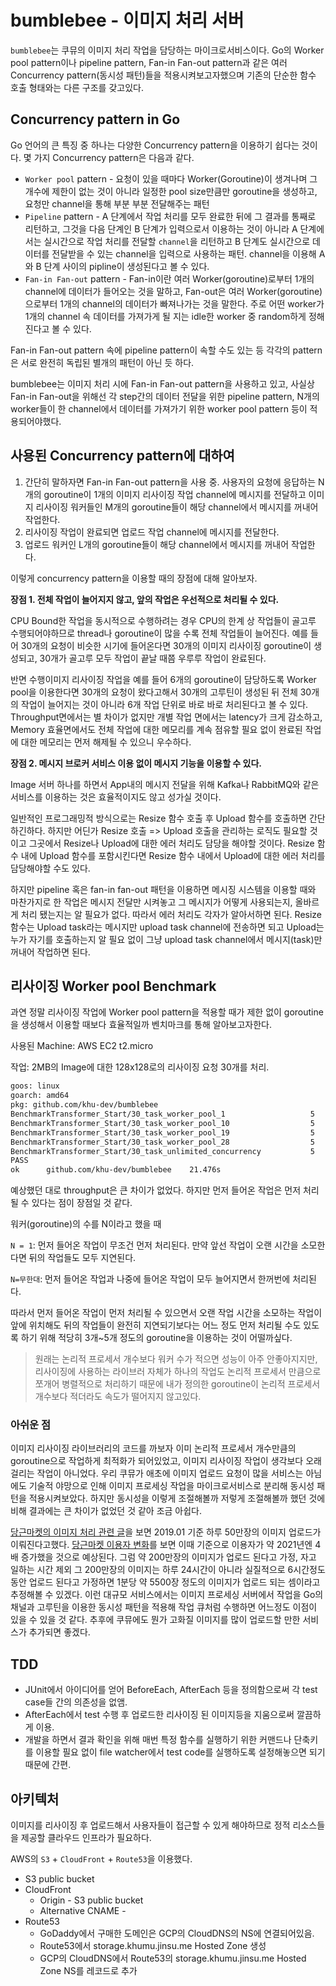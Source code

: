 # bumblebee - 이미지 처리 서버

`bumblebee`는 쿠뮤의 이미지 처리 작업을 담당하는 마이크로서비스이다. Go의 Worker pool pattern이나 pipeline pattern, Fan-in Fan-out pattern과 같은 여러 Concurrency pattern(동시성 패턴)들을 적용시켜보고자했으며 기존의 단순한 함수 호출 형태와는 다른 구조를 갖고있다.

## Concurrency pattern in Go

Go 언어의 큰 특징 중 하나는 다양한 Concurrency pattern을 이용하기 쉽다는 것이다. 몇 가지 Concurrency pattern은 다음과 같다.

* `Worker pool` pattern - 요청이 있을 때마다 Worker(Goroutine)이 생겨나며 그 개수에 제한이 없는 것이 아니라 일정한 pool size만큼만 goroutine을 생성하고, 요청만 channel을 통해 부분 부분 전달해주는 패턴
* `Pipeline` pattern - A 단계에서 작업 처리를 모두 완료한 뒤에 그 결과를 통째로 리턴하고, 그것을 다음 단계인 B 단계가 입력으로서 이용하는 것이 아니라 A 단계에서는 실시간으로 작업 처리를 전달할 `channel`을 리턴하고 B 단계도 실시간으로 데이터를 전달받을 수 있는 channel을 입력으로 사용하는 패턴. channel을 이용해 A와 B 단계 사이의 pipline이 생성된다고 볼 수 있다.
* `Fan-in Fan-out` pattern - Fan-in이란 여러 Worker(goroutine)로부터 1개의 channel에 데이터가 들어오는 것을 말하고, Fan-out은 여러 Worker(goroutine)으로부터 1개의 channel의 데이터가 빠져나가는 것을 말한다. 주로 어떤 worker가 1개의 channel 속 데이터를 가져가게 될 지는 idle한 worker 중 random하게 정해진다고 볼 수 있다.

Fan-in Fan-out pattern 속에 pipeline pattern이 속할 수도 있는 등 각각의 pattern은 서로 완전히 독립된  별개의 패턴이 아닌 듯 하다.

bumblebee는 이미지 처리 시에 Fan-in Fan-out pattern을 사용하고 있고, 사실상 Fan-in Fan-out을 위해선 각 step간의 데이터 전달을 위한 pipeline pattern, N개의 worker들이 한 channel에서 데이터를 가져가기 위한 worker pool pattern 등이 적용되어야했다.

## 사용된 Concurrency pattern에 대하여

1. 간단히 말하자면 Fan-in Fan-out pattern을 사용 중. 사용자의 요청에 응답하는 N개의 goroutine이 1개의 이미지 리사이징 작업 channel에 메시지를 전달하고 이미지 리사이징 워커들인 M개의 goroutine들이 해당 channel에서 메시지를 꺼내어 작업한다.
2. 리사이징 작업이 완료되면 업로드 작업 channel에 메시지를 전달한다.
3. 업로드 워커인 L개의 goroutine들이 해당 channel에서 메시지를 꺼내어 작업한다.

이렇게 concurrency pattern을 이용할 때의 장점에 대해 알아보자.



**장점 1. 전체 작업이 늘어지지 않고, 앞의 작업은 우선적으로 처리될 수 있다.**

CPU Bound한 작업을 동시적으로 수행하려는 경우 CPU의 한계 상 작업들이 골고루 수행되어야하므로 thread나 goroutine이 많을 수록 전체 작업들이 늘어진다. 예를 들어 30개의 요청이 비슷한 시기에 들어온다면 30개의 이미지 리사이징 goroutine이 생성되고, 30개가 골고루 모두 작업이 끝날 때쯤 우루루 작업이 완료된다.

반면 수행이미지 리사이징 작업을 예를 들어 6개의 goroutine이 담당하도록 Worker pool을 이용한다면 30개의 요청이 왔다고해서 30개의 고루틴이 생성된 뒤 전체 30개의 작업이 늘어지는 것이 아니라 6개 작업 단위로 바로 바로 처리된다고 볼 수 있다. Throughput면에서는 별 차이가 없지만 개별 작업 면에서는 latency가 크게 감소하고, Memory 효율면에서도 전체 작업에 대한 메모리를 계속 점유할 필요 없이 완료된 작업에 대한 메모리는 먼저 해제될 수 있으니 우수하다.



**장점 2. 메시지 브로커 서비스 이용 없이 메시지 기능을 이용할 수 있다.**

Image 서버 하나를 하면서 App내의 메시지 전달을 위해 Kafka나 RabbitMQ와 같은 서비스를 이용하는 것은 효율적이지도 않고 성가실 것이다.

일반적인 프로그래밍적 방식으로는 Resize 함수 호출 후 Upload 함수를 호출하면 간단하긴하다. 하지만 어딘가 Resize 호출 => Upload 호출을 관리하는 로직도 필요할 것이고 그곳에서 Resize나 Upload에 대한 에러 처리도 담당을 해야할 것이다. Resize 함수 내에 Upload 함수를 포함시킨다면 Resize 함수 내에서 Upload에 대한 에러 처리를 담당해야할 수도 있다.

하지만 pipeline 혹은 fan-in fan-out 패턴을 이용하면 메시징 시스템을 이용할 때와 마찬가지로 한 작업은 메시지 전달만 시켜놓고 그 메시지가 어떻게 사용되는지, 올바르게 처리 됐는지는 알 필요가 없다. 따라서 에러 처리도 각자가 알아서하면 된다. Resize 함수는 Upload task라는 메시지만 upload task channel에 전송하면 되고 Upload는 누가 자기를 호출하는지 알 필요 없이 그냥 upload task channel에서 메시지(task)만 꺼내어 작업하면 된다.

## 리사이징 Worker pool Benchmark

과연 정말 리사이징 작업에 Worker pool pattern을 적용할 때가 제한 없이 goroutine을 생성해서 이용할 때보다 효율적일까 벤치마크를 통해 알아보고자한다.

사용된 Machine: AWS EC2 t2.micro

작업: 2MB의 Image에 대한 128x128로의 리사이징 요청 30개를 처리.

```bash
goos: linux
goarch: amd64
pkg: github.com/khu-dev/bumblebee
BenchmarkTransformer_Start/30_task_worker_pool_1         	       5	 426898179 ns/op
BenchmarkTransformer_Start/30_task_worker_pool_10        	       5	 424531051 ns/op
BenchmarkTransformer_Start/30_task_worker_pool_19        	       5	 423642287 ns/op
BenchmarkTransformer_Start/30_task_worker_pool_28        	       5	 424124379 ns/op
BenchmarkTransformer_Start/30_task_unlimited_concurrency 	       5	 425058364 ns/op
PASS
ok  	github.com/khu-dev/bumblebee	21.476s
```

예상했던 대로 throughput은 큰 차이가 없었다. 하지만 먼저 들어온 작업은 먼저 처리될 수 있다는 점이 장점일 것 같다.

워커(goroutine)의 수를 N이라고 했을 때

`N = 1`: 먼저 들어온 작업이 무조건 먼저 처리된다. 만약 앞선 작업이 오랜 시간을 소모한다면 뒤의 작업들도 모두 지연된다.

`N=무한대`: 먼저 들어온 작업과 나중에 들어온 작업이 모두 늘어지면서 한꺼번에 처리된다.



따라서 먼저 들어온 작업이 먼저 처리될 수 있으면서 오랜 작업 시간을 소모하는 작업이 앞에 위치해도 뒤의 작업들이 완전히 지연되기보다는 어느 정도 먼저 처리될 수도 있도록 하기 위해 적당히 3개~5개 정도의 goroutine을 이용하는 것이 어떨까싶다.

> 원래는 논리적 프로세서 개수보다 워커 수가 적으면 성능이 아주 안좋아지지만, 리사이징에 사용하는 라이브러 자체가 하나의 작업도 논리적 프로세서 만큼으로 쪼개어 병렬적으로 처리하기 때문에 내가 정의한 goroutine이 논리적 프로세서 개수보다 적더라도 속도가 떨어지지 않고있다.

### 아쉬운 점

이미지 리사이징 라이브러리의 코드를 까보자 이미 논리적 프로세서 개수만큼의 goroutine으로 작업하게 최적화가 되어있었고, 이미지 리사이징 작업이 생각보다 오래 걸리는 작업이 아니었다. 우리 쿠뮤가 애초에 이미지 업로드 요청이 많을 서비스는 아님에도 기술적 야망으로 인해 이미지 프로세싱 작업을 마이크로서비스로 분리해 동시성 패턴을 적용시켜보았다. 하지만 동시성을 이렇게 조절해볼까 저렇게 조절해볼까 했던 것에 비해 결과에는 큰 차이가 없었던 것 같아 조금 아쉽다.

[당근마켓의 이미지 처리 관련 글](https://medium.com/daangn/lambda-edge%EB%A1%9C-%EA%B5%AC%ED%98%84%ED%95%98%EB%8A%94-on-the-fly-%EC%9D%B4%EB%AF%B8%EC%A7%80-%EB%A6%AC%EC%82%AC%EC%9D%B4%EC%A7%95-f4e5052d49f3)을 보면 2019.01 기준 하루 50만장의 이미지 업로드가 이뤄진다고했다. [당근마켓 이용자 변화](https://brunch.co.kr/@trendlite/12)를 보면 이때 기준으로 이용자가 약 2021년엔 4배 증가했을 것으로 예상된다. 그럼 약 200만장의 이미지가 업로드 된다고 가정, 자고 일하는 시간 제외 그 200만장의 이미지는 하루 24시간이 아니라 실질적으로 6시간정도 동안 업로드 된다고 가정하면 1분당 약 5500장 정도의 이미지가 업로드 되는 셈이라고 추정해볼 수 있겠다. 이런 대규모 서비스에서는 이미지 프로세싱 서버에서 작업을 Go의 채널과 고루틴을 이용한 동시성 패턴을 적용해 작업 큐처럼 수행하면 어느정도 이점이 있을 수 있을 것 같다. 추후에 쿠뮤에도 뭔가 고화질 이미지를 많이 업로드할 만한 서비스가 추가되면 좋겠다.

## TDD

* JUnit에서 아이디어를 얻어 BeforeEach, AfterEach 등을 정의함으로써 각 test case들 간의 의존성을 없앰.
* AfterEach에서 test 수행 후 업로드한 리사이징 된 이미지등을 지움으로써 깔끔하게 이용.
* 개발을 하면서 결과 확인을 위해 매번 특정 함수를 실행하기 위한 커맨드나 단축키를 이용할 필요 없이 file watcher에서 test code를 실행하도록 설정해놓으면 되기 때문에 간편.

## 아키텍처

이미지를 리사이징 후 업로드해서 사용자들이 접근할 수 있게 해야하므로 정적 리소스들을 제공할 클라우드 인프라가 필요하다.

AWS의 `S3` + `CloudFront` + `Route53`을 이용했다.

* S3 public bucket
* CloudFront
  * Origin - S3 public bucket
  * Alternative CNAME - 
* Route53
  * GoDaddy에서 구매한 도메인은 GCP의 CloudDNS의 NS에 연결되어있음.
  * Route53에서 storage.khumu.jinsu.me Hosted Zone 생성
  * GCP의 CloudDNS에서 Route53의 storage.khumu.jinsu.me Hosted Zone NS를 레코드로 추가